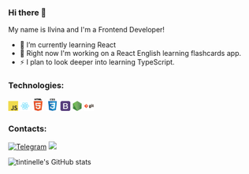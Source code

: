 ### Hi there 👋
My name is Ilvina and I'm a Frontend Developer!

- 🌱 I’m currently learning React
- 🔭 Right now I'm working on a React English learning flashcards app.
- ⚡ I plan to look deeper into learning TypeScript.

### Technologies:
<code><img height="20" title="JavaScript" alt="JavaScript" src="https://raw.githubusercontent.com/github/explore/80688e429a7d4ef2fca1e82350fe8e3517d3494d/topics/javascript/javascript.png"></code>
<code><img height="20" title="React" alt="React" src="https://raw.githubusercontent.com/github/explore/80688e429a7d4ef2fca1e82350fe8e3517d3494d/topics/react/react.png"></code>
<code><img height="25"  title="HTML5" alt="HTML5" src="https://raw.githubusercontent.com/github/explore/80688e429a7d4ef2fca1e82350fe8e3517d3494d/topics/html/html.png"></code>
<code><img height="25" title="CSS3" alt="CSS3" src="https://raw.githubusercontent.com/github/explore/80688e429a7d4ef2fca1e82350fe8e3517d3494d/topics/css/css.png"></code>
<code><img height="20" title="Bootstrap" alt="Bootstrap" src="https://raw.githubusercontent.com/github/explore/80688e429a7d4ef2fca1e82350fe8e3517d3494d/topics/bootstrap/bootstrap.png"></code>
<code><img height="20" title="NodeJS" alt="NodeJS" src="https://raw.githubusercontent.com/github/explore/80688e429a7d4ef2fca1e82350fe8e3517d3494d/topics/nodejs/nodejs.png"></code>
<code><img height="20" title="Git" alt="Git" src="https://github.com/devicons/devicon/blob/master/icons/git/git-original-wordmark.svg"></code>

### Contacts:
[![Telegram](https://img.shields.io/badge/Telegram-2CA5E0?style=for-the-badge&logo=telegram&logoColor=white&link=https://t.me/tintinelle)](https://t.me/tintinelle)
<a href="mailto:ilvrakh@gmail.com"> 
  <img src="https://img.shields.io/badge/Gmail-D14836?style=for-the-badge&logo=gmail&logoColor=whitehttps://img.shields.io/badge/Gmail-D14836?style=for-the-badge&logo=gmail&logoColor=white">
</a>

![tintinelle's GitHub stats](https://github-readme-stats.vercel.app/api?username=tintinelle&show_icons=true&theme=nightowl)
